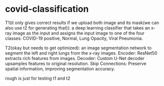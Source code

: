 # covid-classification
T1(it only gives correct results if we upload both image and its mask(we can also use t2 for generating that)): a deep learning classifier that takes an x-ray image as the input and
assigns the input image to one of the four classes: COVID-19 positive, Normal, Lung Opacity, Viral Pneumonia.

T2(okay but needs to get optimized): an image segmentation network to segment the left and right lungs from the x-ray images.
Encoder: ResNet50 extracts rich features from images.
Decoder: Custom U-Net decoder upsamples features to original resolution.
Skip Connections: Preserve spatial information, improving segmentation accuracy.

rough is just for testing t1 and t2
